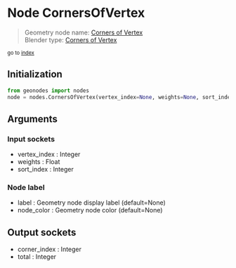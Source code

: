 
# Node CornersOfVertex

> Geometry node name: [Corners of Vertex](https://docs.blender.org/manual/en/latest/modeling/geometry_nodes/mesh_topology/corners_of_vertex.html)<br>
  Blender type: [Corners of Vertex](https://docs.blender.org/api/current/bpy.types.GeometryNodeCornersOfVertex.html)
  
<sub>go to [index](/docs/index.md)</sub>

## Initialization

```python
from geonodes import nodes
node = nodes.CornersOfVertex(vertex_index=None, weights=None, sort_index=None, label=None, node_color=None)
```



## Arguments


### Input sockets

- vertex_index : Integer
- weights : Float
- sort_index : Integer

### Node label

- label : Geometry node display label (default=None)
- node_color : Geometry node color (default=None)

## Output sockets

- corner_index : Integer
- total : Integer
